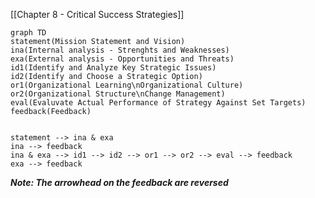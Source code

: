 
[[Chapter 8 - Critical Success Strategies]]

```mermaid
graph TD
statement(Mission Statement and Vision)
ina(Internal analysis - Strenghts and Weaknesses)
exa(External analysis - Opportunities and Threats)
id1(Identify and Analyze Key Strategic Issues)
id2(Identify and Choose a Strategic Option)
or1(Organizational Learning\nOrganizational Culture)
or2(Organizational Structure\nChange Management)
eval(Evaluvate Actual Performance of Strategy Against Set Targets)
feedback(Feedback)


statement --> ina & exa
ina --> feedback
ina & exa --> id1 --> id2 --> or1 --> or2 --> eval --> feedback
exa --> feedback
```
 ***Note: The arrowhead on the feedback are reversed***